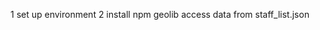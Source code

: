 <!-- Given a file (`staff_list.json` in this directory), containing a JSON encoded list of Staff, create an program to read and parse this file to display all staff, ordered by name, who live within 2km of our office, which is located at 175 Victoria Street, Wellington (lat: -41.2920728, long: 174.7748162). -->

1 set up environment
2 install npm geolib
access data from staff_list.json